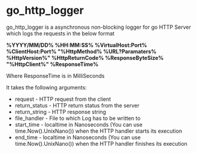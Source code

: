 # go_http_logger



go_http_logger is a asynchronous non-blocking logger for go HTTP Server which logs the requests in the below format

**%YYYY/MM/DD% %HH:MM:SS% %VirtualHost:Port% %ClientHost:Port% "%HttpMethod% %URL?Paramaters% %HttpVersion%" %HttpReturnCode% %ResponseByteSize% "%HttpClient%" %ResponseTime%**

Where ResponseTime is in MilliSeconds



It takes the following arguments:  <br/>

* request - HTTP request from the client  <br/>
* return_status - HTTP return status from the server  <br/>
* return_string - HTTP response string  <br/>
* file_handler - File to which Log has to be written to  <br/>
* start_time - localtime in Nanoseconds (You can use time.Now().UnixNano()) when the HTTP handler starts its execution  <br/>
* end_time - localtime in Nanoseconds (You can use time.Now().UnixNano()) when the HTTP handler finishes its execution  <br/>
